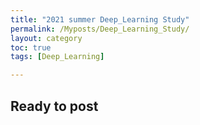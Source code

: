 ```yaml
---
title: "2021 summer Deep_Learning Study"
permalink: /Myposts/Deep_Learning_Study/
layout: category
toc: true
tags: [Deep_Learning]

---
```


## Ready to post